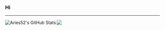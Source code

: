 ### Hi
---
<img align="left" alt="Aries52's GitHub Stats" src="https://github-readme-stats.vercel.app/api?username=Aries52&show_icons=true&hide_border=true&theme=radical" />
<img src="https://github-readme-stats.vercel.app/api/wakatime?username=@XaFF&langs_count=8&theme=synthwave%22/%3E/> <p align="center">
